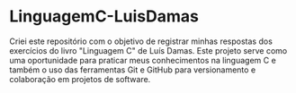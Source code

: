 # LinguagemC-LuisDamas
 Criei este repositório com o objetivo de registrar minhas respostas dos exercícios do livro "Linguagem C" de Luís Damas. Este projeto serve como uma oportunidade para praticar meus conhecimentos na linguagem C e também o uso das ferramentas Git e GitHub para versionamento e colaboração em projetos de software.

